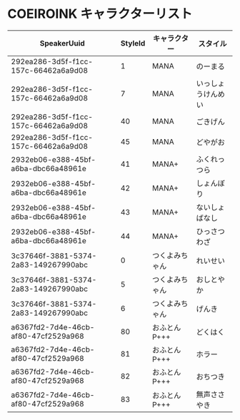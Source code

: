 # COEIROINK キャラクターリスト

| SpeakerUuid | StyleId | キャラクター | スタイル |
|-------------|---------|--------------|----------|
| 292ea286-3d5f-f1cc-157c-66462a6a9d08 | 1 | MANA | のーまる |
| 292ea286-3d5f-f1cc-157c-66462a6a9d08 | 7 | MANA | いっしょうけんめい |
| 292ea286-3d5f-f1cc-157c-66462a6a9d08 | 40 | MANA | ごきげん |
| 292ea286-3d5f-f1cc-157c-66462a6a9d08 | 45 | MANA | どやがお |
| 2932eb06-e388-45bf-a6ba-dbc66a48961e | 41 | MANA+ | ふくれっつら |
| 2932eb06-e388-45bf-a6ba-dbc66a48961e | 42 | MANA+ | しょんぼり |
| 2932eb06-e388-45bf-a6ba-dbc66a48961e | 43 | MANA+ | ないしょばなし |
| 2932eb06-e388-45bf-a6ba-dbc66a48961e | 44 | MANA+ | ひっさつわざ |
| 3c37646f-3881-5374-2a83-149267990abc | 0 | つくよみちゃん | れいせい |
| 3c37646f-3881-5374-2a83-149267990abc | 5 | つくよみちゃん | おしとやか |
| 3c37646f-3881-5374-2a83-149267990abc | 6 | つくよみちゃん | げんき |
| a6367fd2-7d4e-46cb-af80-47cf2529a968 | 80 | おふとんP+++ | どくはく |
| a6367fd2-7d4e-46cb-af80-47cf2529a968 | 81 | おふとんP+++ | ホラー |
| a6367fd2-7d4e-46cb-af80-47cf2529a968 | 82 | おふとんP+++ | おちつき |
| a6367fd2-7d4e-46cb-af80-47cf2529a968 | 83 | おふとんP+++ | 無声ささやき |
